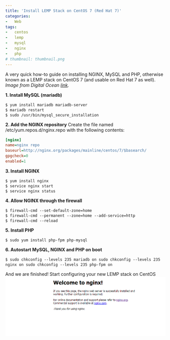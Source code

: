 ```yaml
---
title: 'Install LEMP Stack on CentOS 7 (Red Hat 7)'
categories:
-   Web
tags:
-   centos
-   lemp
-   mysql
-   nginx
-   php
# thumbnail: thumbnail.png
---
```


A very quick how-to guide on installing NGINX, MySQL and PHP, otherwise known as a LEMP stack on CentOS 7 (and usable on Red Hat 7 as well). _Image from Digital Ocean [link](https://twitter.com/digitalocean/status/496697898248065025)._

<!-- more -->

**1. Install MySQL (mariadb)**

```shell-session
$ yum install mariadb mariadb-server
$ mariadb restart
$ sudo /usr/bin/mysql_secure_installation
```

**2. Add the NGINX repository** Create the file named /etc/yum.repos.d/nginx.repo with the following contents:

```ini
[nginx]
name=nginx repo
baseurl=http://nginx.org/packages/mainline/centos/7/$basearch/
gpgcheck=0
enabled=1
```

**3. Install NGINX**

```shell-session
$ yum install nginx
$ service nginx start
$ service nginx status
```

**4. Allow NGINX through the firewall**

```shell-session
$ firewall-cmd --set-default-zone=home
$ firewall-cmd --permanent --zone=home --add-service=http
$ firewall-cmd --reload
```

**5. Install PHP**

```shell-session
$ sudo yum install php-fpm php-mysql
```

**6. Autostart MySQL, NGINX and PHP on boot**

```shell-session
$ sudo chkconfig --levels 235 mariadb on sudo chkconfig --levels 235 nginx on sudo chkconfig --levels 235 php-fpm on
```

And we are finished! Start configuring your new LEMP stack on CentOS [![nginx-success](successsss.png)](successsss.png)

